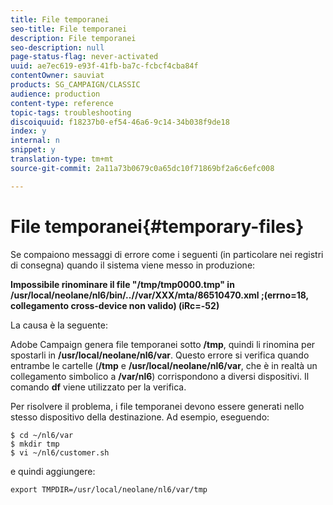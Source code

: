 ```yaml
---
title: File temporanei
seo-title: File temporanei
description: File temporanei
seo-description: null
page-status-flag: never-activated
uuid: ae7ec619-e93f-41fb-ba7c-fcbcf4cba84f
contentOwner: sauviat
products: SG_CAMPAIGN/CLASSIC
audience: production
content-type: reference
topic-tags: troubleshooting
discoiquuid: f18237b0-ef54-46a6-9c14-34b038f9de18
index: y
internal: n
snippet: y
translation-type: tm+mt
source-git-commit: 2a11a73b0679c0a65dc10f71869bf2a6c6efc008

---
```



# File temporanei{#temporary-files}

Se compaiono messaggi di errore come i seguenti (in particolare nei registri di consegna) quando il sistema viene messo in produzione:

**Impossibile rinominare il file &quot;/tmp/tmp0000.tmp&quot; in /usr/local/neolane/nl6/bin/..//var/XXX/mta/86510470.xml ;(errno=18, collegamento cross-device non valido) (iRc=-52)**

La causa è la seguente:

Adobe Campaign genera file temporanei sotto **/tmp**, quindi li rinomina per spostarli in **/usr/local/neolane/nl6/var**. Questo errore si verifica quando entrambe le cartelle (**/tmp** e **/usr/local/neolane/nl6/var**, che è in realtà un collegamento simbolico a **/var/nl6**) corrispondono a diversi dispositivi. Il comando **df** viene utilizzato per la verifica.

Per risolvere il problema, i file temporanei devono essere generati nello stesso dispositivo della destinazione. Ad esempio, eseguendo:

```
$ cd ~/nl6/var
$ mkdir tmp
$ vi ~/nl6/customer.sh
```

e quindi aggiungere:

```
export TMPDIR=/usr/local/neolane/nl6/var/tmp 
```

